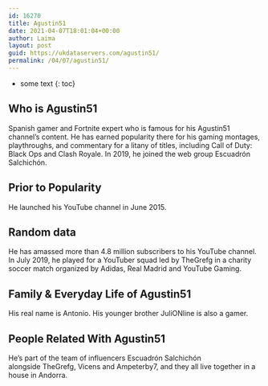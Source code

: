 ```yaml
---
id: 16270
title: Agustin51
date: 2021-04-07T18:01:04+00:00
author: Laima
layout: post
guid: https://ukdataservers.com/agustin51/
permalink: /04/07/agustin51/
---
```


* some text
{: toc}


## Who is Agustin51
                  
                  
                  
Spanish gamer and Fortnite expert who is famous for his Agustin51 channel&#8217;s content. He has earned popularity there for his gaming montages, playthroughs, and commentary for a litany of titles, including Call of Duty: Black Ops and Clash Royale. In 2019, he joined the web group Escuadrón Salchichón.
                  
              
            
              
            
                
                
                
## Prior to Popularity
                  
                  
                  
He launched his YouTube channel in June 2015. 
                  
              
            
              
            
                
                
                
## Random data
                  
                  
                  
He has amassed more than 4.8 million subscribers to his YouTube channel. In July 2019, he played for a YouTuber squad led by TheGrefg in a charity soccer match organized by Adidas, Real Madrid and YouTube Gaming. 
                  
              
            
              
            
                
                
                
## Family & Everyday Life of Agustin51
                  
                  
                  
His real name is Antonio. His younger brother JuliONline is also a gamer. 
                  
              
            
              
            
                
                
                
## People Related With Agustin51
                  
                  
                  
He&#8217;s part of the team of influencers Escuadrón Salchichón alongside TheGrefg, Vicens and Ampeterby7, and they all live together in a house in Andorra. 
                  
              
            
              
            
                
              
            
              
              
            
            
              
            
          
          
          